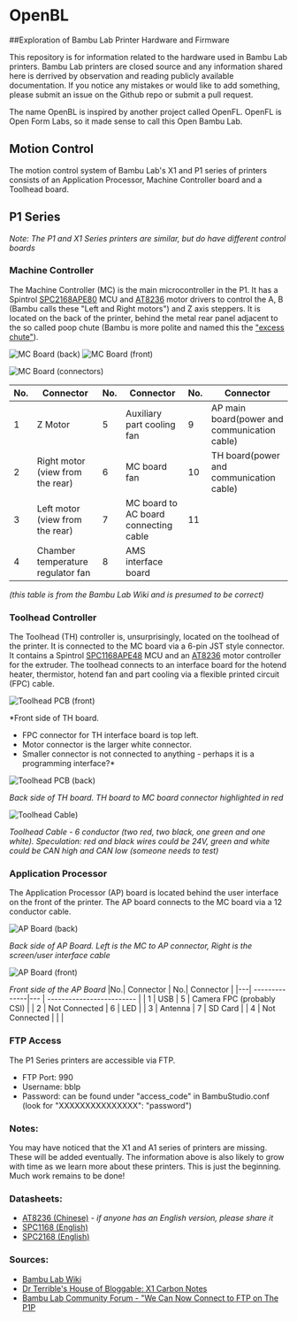 # OpenBL
##Exploration of Bambu Lab Printer Hardware and Firmware

This repository is for information related to the hardware used in Bambu Lab printers. Bambu Lab printers are closed source and any information shared here is derrived by observation and reading publicly available documentation. If you notice any mistakes or would like to add something, please submit an issue on the Github repo or submit a pull request.

The name OpenBL is inspired by another project called OpenFL. OpenFL is Open Form Labs, so it made sense to call this Open Bambu Lab.

## Motion Control

The motion control system of Bambu Lab's X1 and P1 series of printers consists of an Application Processor, Machine Controller board and a Toolhead board.

## P1 Series
*Note: The P1 and X1 Series printers are similar, but do have different control boards*

### Machine Controller

The Machine Controller (MC) is the main microcontroller in the P1. It has a Spintrol [SPC2168APE80](docs/Spintrol_SPC2168_Datasheet_Rev11.pdf) MCU and [AT8236](docs/AT8236_Datasheet.pdf) motor drivers to control the A, B (Bambu calls these "Left and Right motors") and Z axis steppers. It is located on the back of the printer, behind the metal rear panel adjacent to the so called poop chute (Bambu is more polite and named this the ["excess chute"](https://wiki.bambulab.com/en/p1/maintenance/excess-chute)).

![MC Board (back)](/images/P1_MachineControlPCB_01.png)
![MC Board (front)](/images/P1_MachineControlPCB_04.png)

![MC Board (connectors)](/images/P1_MachineControlPCB_02.png)

|No.| Connector                       | No.| Connector                          | No.| Connector                               |
|---| ------------------------------------ |--- | --------------------------------------- |--- | -------------------------------------------- |
| 1 | Z Motor                              | 5  | Auxiliary part cooling fan              | 9  | AP main board(power and communication cable) |
| 2 | Right motor (view from the rear)     | 6  | MC board fan                            | 10 | TH board(power and communication cable)      |
| 3 | Left motor (view from the rear)      | 7  | MC board to AC board connecting cable   | 11 |                                              |
| 4 | Chamber temperature regulator fan    | 8  | AMS interface board 	                  |    |                                              |

*(this table is from the Bambu Lab Wiki and is presumed to be correct)*

### Toolhead Controller

The Toolhead (TH) controller is, unsurprisingly, located on the toolhead of the printer. It is connected to the MC board via a 6-pin JST style connector. It contains a Spintrol [SPC1168APE48](docs/Spintrol_SPC1168_Datasheet_Rev13.pdf) MCU and an [AT8236](docs/AT8236_Datasheet.pdf) motor controller for the extruder. The toolhead connects to an interface board for the hotend heater, thermistor, hotend fan and part cooling via a flexible printed circuit (FPC) cable.



![Toolhead PCB (front)](images/P1_ToolheadPCB_01.png)

*Front side of TH board. 
- FPC connector for TH interface board is top left. 
- Motor connector is the larger white connector. 
- Smaller connector is not connected to anything - perhaps it is a programming interface?*


![Toolhead PCB (back)](images/P1_ToolheadPCB_02.jpg)

*Back side of TH board. TH board to MC board connector highlighted in red*

![Toolhead Cable)](images/P1_ToolheadCable_01.jpg)

*Toolhead Cable - 6 conductor (two red, two black, one green and one white). 
Speculation: red and black wires could be 24V, green and white could be CAN high and CAN low (someone needs to test)*

### Application Processor

The Application Processor (AP) board is located behind the user interface on the front of the printer. The AP board connects to the MC board via a 12 conductor cable.

![AP Board (back)](images/P1_APboard_back_01.jpg)

*Back side of AP Board. Left is the MC to AP connector, Right is the screen/user interface cable*

![AP Board (front)](images/P1_APboard_front_01.jpg)

*Front side of the AP Board*
|No.| Connector     | No.| Connector                 |
|---| --------------|--- | ------------------------- |
| 1 | USB           | 5  | Camera FPC (probably CSI) |
| 2 | Not Connected | 6  | LED                       |
| 3 | Antenna       | 7  | SD Card                   |
| 4 | Not Connected |    |                           | 

### FTP Access

The P1 Series printers are accessible via FTP.
- FTP Port: 990
- Username: bblp
- Password: can be found under "access_code" in BambuStudio.conf (look for "XXXXXXXXXXXXXXX": "password")

### Notes:

You may have noticed that the X1 and A1 series of printers are missing. These will be added eventually. The information above is also likely to grow with time as we learn more about these printers. This is just the beginning. Much work remains to be done!

### Datasheets:
- [AT8236 (Chinese)](docs/AT8236_Datasheet.pdf) - *if anyone has an English version, please share it*
- [SPC1168 (English)](docs/Spintrol_SPC1168_Datasheet_Rev13.pdf)
- [SPC2168 (English)](docs/Spintrol_SPC2168_Datasheet_Rev11.pdf)



### Sources:
- [Bambu Lab Wiki](https://wiki.bambulab.com/)
- [Dr Terrible's House of Bloggable: X1 Carbon Notes](https://charliex2.wordpress.com/2023/01/07/bambu-x1-carbon-notes/)
- [Bambu Lab Community Forum - "We Can Now Connect to FTP on The P1P](https://forum.bambulab.com/t/we-can-now-connect-to-ftp-on-the-p1p/6464)
